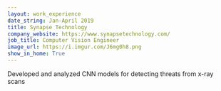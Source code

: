 ```yaml
---
layout: work_experience
date_string: Jan-April 2019
title: Synapse Technology
company_website: https://www.synapsetechnology.com/
job_title: Computer Vision Engineer
image_url: https://i.imgur.com/J6mg0h8.png
show_in_home: True
---
```


Developed and analyzed CNN models for detecting threats from x-ray scans
